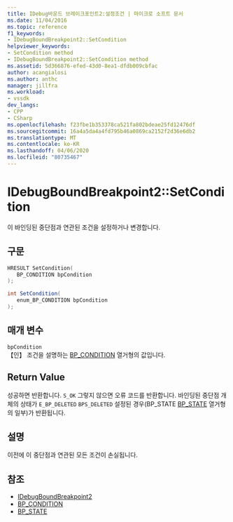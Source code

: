 ```yaml
---
title: IDebug바운드 브레이크포인트2:설정조건 | 마이크로 소프트 문서
ms.date: 11/04/2016
ms.topic: reference
f1_keywords:
- IDebugBoundBreakpoint2::SetCondition
helpviewer_keywords:
- SetCondition method
- IDebugBoundBreakpoint2::SetCondition method
ms.assetid: 5d366876-efed-43d0-8ea1-dfdb009cbfac
author: acangialosi
ms.author: anthc
manager: jillfra
ms.workload:
- vssdk
dev_langs:
- CPP
- CSharp
ms.openlocfilehash: f23fbe1b353378ca521fa802bdeae25fd12476df
ms.sourcegitcommit: 16a4a5da4a4fd795b46a0869ca2152f2d36e6db2
ms.translationtype: MT
ms.contentlocale: ko-KR
ms.lasthandoff: 04/06/2020
ms.locfileid: "80735467"
---
```

# <a name="idebugboundbreakpoint2setcondition"></a>IDebugBoundBreakpoint2::SetCondition
이 바인딩된 중단점과 연관된 조건을 설정하거나 변경합니다.

## <a name="syntax"></a>구문

```cpp
HRESULT SetCondition( 
   BP_CONDITION bpCondition
);
```

```csharp
int SetCondition( 
   enum_BP_CONDITION bpCondition
);
```

## <a name="parameters"></a>매개 변수
`bpCondition`\
【인】 조건을 설명하는 [BP_CONDITION](../../../extensibility/debugger/reference/bp-condition.md) 열거형의 값입니다.

## <a name="return-value"></a>Return Value
 성공하면 반환합니다. `S_OK` 그렇지 않으면 오류 코드를 반환합니다. 바인딩된 중단점 개체의 상태가 `E_BP_DELETED` `BPS_DELETED` 설정된 경우(BP_STATE [BP_STATE](../../../extensibility/debugger/reference/bp-state.md) 열거형의 일부)가 반환됩니다.

## <a name="remarks"></a>설명
 이전에 이 중단점과 연관된 모든 조건이 손실됩니다.

## <a name="see-also"></a>참조
- [IDebugBoundBreakpoint2](../../../extensibility/debugger/reference/idebugboundbreakpoint2.md)
- [BP_CONDITION](../../../extensibility/debugger/reference/bp-condition.md)
- [BP_STATE](../../../extensibility/debugger/reference/bp-state.md)
